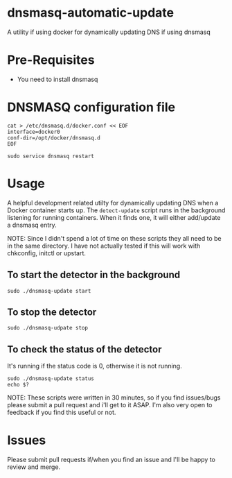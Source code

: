 # dnsmasq-automatic-update
A utility if using docker for dynamically updating DNS if using dnsmasq

# Pre-Requisites
* You need to install dnsmasq

# DNSMASQ configuration file
```
cat > /etc/dnsmasq.d/docker.conf << EOF
interface=docker0
conf-dir=/opt/docker/dnsmasq.d
EOF

sudo service dnsmasq restart
```

# Usage
A helpful development related utilty for dynamically updating DNS when a Docker container starts up.  The `detect-update` script runs in the background listening for running containers.  When it finds one, it will either add/update a dnsmasq entry.

NOTE: Since I didn't spend a lot of time on these scripts they all need to be in the same directory.  I have not actually tested if this will work with chkconfig, initctl or upstart.

## To start the detector in the background
```
sudo ./dnsmasq-update start
```

## To stop the detector
```
sudo ./dnsmasq-udpate stop
```

## To check the status of the detector
It's running if the status code is 0, otherwise it is not running.
```
sudo ./dnsmasq-update status
echo $?
```

NOTE: These scripts were written in 30 minutes, so if you find issues/bugs please submit a pull request and i'll get to it ASAP.  I'm also very open to feedback if you find this useful or not.

# Issues
Please submit pull requests if/when you find an issue and I'll be happy to review and merge.
